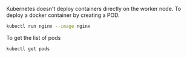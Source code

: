 Kubernetes doesn't deploy containers directly on the worker node.
To deploy a docker container by creating a POD.

```bash
kubectl run nginx --image nginx
```
To get the list of pods

```bash
kubectl get pods
```
